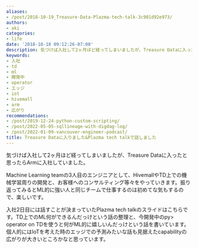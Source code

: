 ```yaml
---
aliases:
- /post/2018-10-19_Treasure-Data-Plazma-tech-talk-3c901d92e973/
authors:
- aki
categories:
- life
date: '2018-10-18 09:12:26-07:00'
description: 気づけば入社して2ヶ月ほど経ってしまいましたが、Treasure Dataに入ったと思ったらArmに入社していました。
keywords:
- 入社
- td
- ml
- 開発中
- operator
- エッジ
- iot
- hivemall
- arm
- 広がり
recommendations:
- /post/2019-12-24-python-custom-scripting/
- /post/2022-05-05-sqllineage-with-digdag-log/
- /post/2022-01-09-vancouver-engineer-podcast/
title: Treasure Dataに入りました&Plazma tech talkで話しました
---
```


気づけば入社して2ヶ月ほど経ってしまいましたが、Treasure Dataに入ったと思ったらArmに入社していました。

Machine Learning teamの3人目のエンジニアとして、HivemallやTD上での機械学習周りの開発と、お客様へのコンサルティング等々をやっていきます。振り返ってみるとML的に強い人と同じチームで仕事するのは初めてな気もするので、楽しいです。

入社2日目には話すことが決まっていたPlazma tech talkのスライドはこちらです。TD上でのML何ができるんだっけという話の整理と、今開発中のpy> operator on TDを使うと何がML的に嬉しいんだっけという話を書いています。個人的にはIoTを考えた時のエッジでの予測みたいな話も見据えたcapabilityの広がりが大きいところかなと思っています。